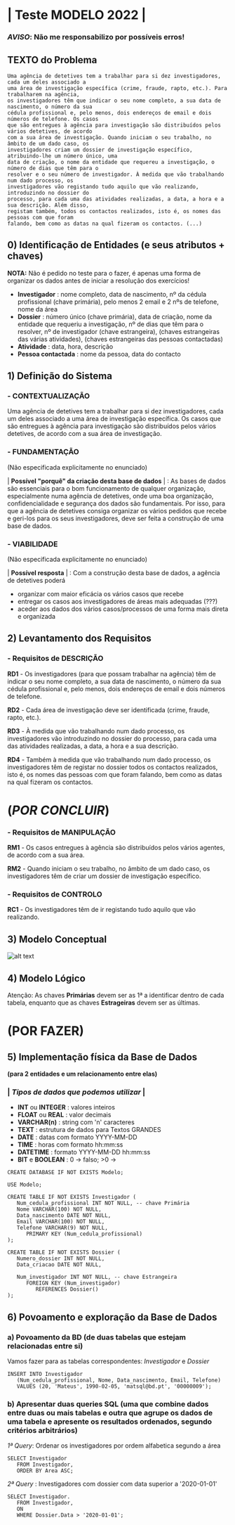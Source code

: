 # | Teste MODELO 2022 |

### _AVISO_: Não me responsabilizo por possíveis erros!

## TEXTO do Problema
```
Uma agência de detetives tem a trabalhar para si dez investigadores, cada um deles associado a
uma área de investigação específica (crime, fraude, rapto, etc.). Para trabalharem na agência,
os investigadores têm que indicar o seu nome completo, a sua data de nascimento, o número da sua
cédula profissional e, pelo menos, dois endereços de email e dois números de telefone. Os casos
que são entregues à agência para investigação são distribuídos pelos vários detetives, de acordo
com a sua área de investigação. Quando iniciam o seu trabalho, no âmbito de um dado caso, os
investigadores criam um dossier de investigação específico, atribuindo-lhe um número único, uma
data de criação, o nome da entidade que requereu a investigação, o número de dias que têm para o
resolver e o seu número de investigador. À medida que vão trabalhando num dado processo, os
investigadores vão registando tudo aquilo que vão realizando, introduzindo no dossier do
processo, para cada uma das atividades realizadas, a data, a hora e a sua descrição. Além disso,
registam também, todos os contactos realizados, isto é, os nomes das pessoas com que foram
falando, bem como as datas na qual fizeram os contactos. (...)
```

## 0) Identificação de Entidades (e seus atributos + chaves)

__NOTA:__ Não é pedido no teste para o fazer, é apenas uma forma de organizar os dados antes de iniciar a resolução dos exercícios!

- __Investigador__ : nome completo, data de nascimento, nº da cédula profissional (chave primária), pelo menos 2 email e 2 nºs de telefone, nome da área
- __Dossier__ : número único (chave primária), data de criação, nome da entidade que requeriu a investigação, nº de dias que têm para o resolver, nº de investigador (chave estrangeira), (chaves estrangeiras das várias atividades), (chaves estrangeiras das pessoas contactadas)
- __Atividade__ : data, hora, descrição
- __Pessoa contactada__ : nome da pessoa, data do contacto

## 1) Definição do Sistema

### - CONTEXTUALIZAÇÃO

Uma agência de detetives tem a trabalhar para si dez investigadores, cada um deles associado a uma área de investigação específica. Os casos que são entregues à agência para investigação são distribuídos pelos vários detetives, de acordo com a sua área de investigação.

### - FUNDAMENTAÇÃO
(Não especificada explicitamente no enunciado) 

| __Possível "porquê" da criação desta base de dados__ | : As bases de dados são essenciais para o bom funcionamento de qualquer organização, especialmente numa agência de detetives, onde uma boa organização, confidencialidade e segurança dos dados são fundamentais. Por isso, para que a agência de detetives consiga organizar os vários pedidos que recebe e geri-los para os seus investigadores, deve ser feita a construção de uma base de dados. 

### - VIABILIDADE
(Não especificada explicitamente no enunciado)

| __Possível resposta__ | : Com a construção desta base de dados, a agência de detetives poderá 

- organizar com maior eficácia os vários casos que recebe
- entregar os casos aos investigadores de áreas mais adequadas (???)
- aceder aos dados dos vários casos/processos de uma forma mais direta e organizada

## 2) Levantamento dos Requisitos

### - Requisitos de DESCRIÇÃO

__RD1__ - Os investigadores (para que possam trabalhar na agência) têm de indicar o seu nome completo, a sua data de nascimento, o número da sua cédula profissional e, pelo menos, dois endereços de email e dois números de telefone.

__RD2__ - Cada área de investigação deve ser identificada (crime, fraude, rapto, etc.).

__RD3__ - À medida que vão trabalhando num dado processo, os investigadores vão introduzindo no dossier do processo, para cada uma das atividades realizadas, a data, a hora e a sua descrição.

__RD4__ - Também à medida que vão trabalhando num dado processo, os investigadores têm de registar no dossier todos os contactos realizados, isto é, os nomes das pessoas com que foram falando, bem como as datas na qual fizeram os contactos.

# (_POR CONCLUIR_)

### - Requisitos de MANIPULAÇÃO

__RM1__ - Os casos entregues à agência são distribuídos pelos vários agentes, de acordo com a sua área.

__RM2__ - Quando iniciam o seu trabalho, no âmbito de um dado caso, os investigadores têm de criar um dossier de investigação específico.

### - Requisitos de CONTROLO

__RC1__ - Os investigadores têm de ir registando tudo aquilo que vão realizando.

## 3) Modelo Conceptual

![alt text](https://github.com/GuiSSMartins/Bases-de-Dados-LEI-UM/blob/main/Testes/modelo%20conceptual.PNG?raw=true)

## 4) Modelo Lógico

Atenção: As chaves __Primárias__ devem ser as 1ª a identificar dentro de cada tabela, enquanto que
         as chaves __Estrageiras__ devem ser as últimas.
         
# (POR FAZER)

## 5) Implementação física da Base de Dados
__(para 2 entidades e um relacionamento entre elas)__

### | _Tipos de dados que podemos utilizar_ |
- __INT__ ou __INTEGER__ : valores inteiros
- __FLOAT__ ou __REAL__ : valor decimais
- __VARCHAR(n)__ : string com 'n' caracteres
- __TEXT__ : estrutura de dados para Textos GRANDES
- __DATE__ : datas com formato YYYY-MM-DD
- __TIME__ : horas com formato hh:mm:ss
- __DATETIME__ : formato YYYY-MM-DD hh:mm:ss
- __BIT__ e __BOOLEAN__ : 0 -> falso; >0 ->

```mysql
CREATE DATABASE IF NOT EXISTS Modelo;

USE Modelo;

CREATE TABLE IF NOT EXISTS Investigador (
   Num_cedula_profissional INT NOT NULL, -- chave Primária
   Nome VARCHAR(100) NOT NULL,
   Data_nascimento DATE NOT NULL,
   Email VARCHAR(100) NOT NULL,
   Telefone VARCHAR(9) NOT NULL,
      PRIMARY KEY (Num_cedula_profissional)
);

CREATE TABLE IF NOT EXISTS Dossier (
   Numero_dossier INT NOT NULL,
   Data_criacao DATE NOT NULL,
   
   Num_investigador INT NOT NULL, -- chave Estrangeira
      FOREIGN KEY (Num_investigador)
         REFERENCES Dossier()
);
``` 

## 6) Povoamento e exploração da Base de Dados

### a) Povoamento da BD (de duas tabelas que estejam relacionadas entre si)

Vamos fazer para as tabelas correspondentes: _Investigador_ e _Dossier_

```mysql
INSERT INTO Investigador
   (Num_cedula_profissional, Nome, Data_nascimento, Email, Telefone)
   VALUES (20, 'Mateus', 1990-02-05, 'matsql@bd.pt', '00000009');
```

### b) Apresentar duas queries SQL (uma que combine dados entre duas ou mais tabelas e outra que agrupe os dados de uma tabela e apresente os resultados ordenados, segundo critérios arbitrários)

_1ª Query_: Ordenar os investigadores por ordem alfabetica segundo a área

```mysql
SELECT Investigador
   FROM Investigador,
   ORDER BY Area ASC;
```

_2ª Query_ : Investigadores com dossier com data superior a '2020-01-01'

```mysql
SELECT Investigador.
   FROM Investigador,
   ON 
   WHERE Dossier.Data > '2020-01-01';
```
